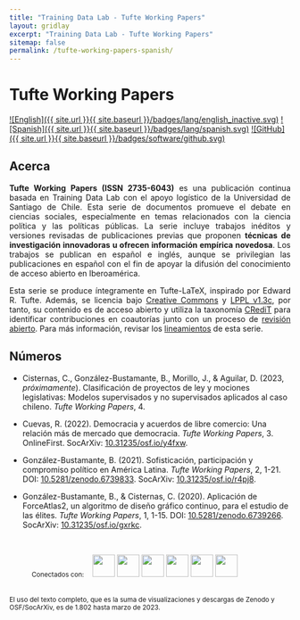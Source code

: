 ```yaml
---
title: "Training Data Lab - Tufte Working Papers"
layout: gridlay
excerpt: "Training Data Lab - Tufte Working Papers"
sitemap: false
permalink: /tufte-working-papers-spanish/
---
```


# Tufte Working Papers

[![English]({{ site.url }}{{ site.baseurl }}/badges/lang/english_inactive.svg)](https://training-datalab.com/tufte-working-papers) [![Spanish]({{ site.url }}{{ site.baseurl }}/badges/lang/spanish.svg)](https://training-datalab.com/tufte-working-papers-spanish) [![GitHub]({{ site.url }}{{ site.baseurl }}/badges/software/github.svg)](https://github.com/training-datalab/tufte-working-papers)

## Acerca

<p align=" justify"><b>Tufte Working Papers (ISSN 2735-6043)</b> es una publicación continua basada en Training Data Lab con el apoyo logístico de la Universidad de Santiago de Chile. Esta serie de documentos promueve el debate en ciencias sociales, especialmente en temas relacionados con la ciencia política y las políticas públicas. La serie incluye trabajos inéditos y versiones revisadas de publicaciones previas que proponen <strong>técnicas de investigación innovadoras u ofrecen información empírica novedosa</strong>. Los trabajos se publican en español e inglés, aunque se privilegian las publicaciones en español con el fin de apoyar la difusión del conocimiento de acceso abierto en Iberoamérica.</p>

<p align=" justify">Esta serie se produce íntegramente en Tufte-LaTeX, inspirado por Edward R. Tufte. Además, se licencia bajo <a href="https://github.com/training-datalab/tufte-working-papers/blob/master/LICENSE-CC.md" target="_blank">Creative Commons</a> y <a href="https://github.com/training-datalab/tufte-working-papers/blob/master/LICENSE-LPPL.md" target="_blank">LPPL v1.3c</a>, por tanto, su contenido es de acceso abierto y utiliza la taxonomía <a href="/credit/">CRediT</a> para identificar contribuciones en coautorías junto con un proceso de <a href="/tufte-working-papers/open-review-spanish/">revisión abierto</a>. Para más información, revisar los <a href="/tufte-working-papers/guidelines-spanish/">lineamientos</a> de esta serie.</p>

## Números

- Cisternas, C., González-Bustamante, B., Morillo, J., & Aguilar, D. (2023, *próximamente*). Clasificación de proyectos de ley y mociones legislativas: Modelos supervisados y no supervisados aplicados al caso chileno. *Tufte Working Papers*, 4.

- Cuevas, R. (2022). Democracia y acuerdos de libre comercio: Una relación más de mercado que democracia. *Tufte Working Papers*, 3. OnlineFirst. SocArXiv: <a href="https://doi.org/10.31235/osf.io/y4fxw" target="_blank">10.31235/osf.io/y4fxw</a>.

- González-Bustamante, B. (2021). Sofisticación, participación y compromiso político en América Latina. *Tufte Working Papers*, 2, 1-21. DOI: <a href="https://doi.org/10.5281/zenodo.6739833" target="_blank">10.5281/zenodo.6739833</a>. SocArXiv: <a href="https://doi.org/10.31235/osf.io/r4pj8" target="_blank">10.31235/osf.io/r4pj8</a>.

- González-Bustamante, B., & Cisternas, C. (2020). Aplicación de ForceAtlas2, un algoritmo de diseño gráfico continuo, para el estudio de las élites. *Tufte Working Papers*, 1, 1-15. DOI: <a href="https://doi.org/10.5281/zenodo.6739266" target="_blank">10.5281/zenodo.6739266</a>. SocArXiv: <a href="https://doi.org/10.31235/osf.io/gxrkc" target="_blank">10.31235/osf.io/gxrkc</a>.
<br />

<figure class="fourth">
  <small>Conectados con:</small> &nbsp;&nbsp; <img src="{{ site.url }}{{ site.baseurl }}/images/logos/latindex.png" style="height: 40px"> <img src="{{ site.url }}{{ site.baseurl }}/images/logos/openaire.jpg" style="height: 40px"> <img src="{{ site.url }}{{ site.baseurl }}/images/logos/socarxiv.jpg" style="height: 40px"> <img src="{{ site.url }}{{ site.baseurl }}/images/logos/orcid.png" style="height: 40px"> <img src="{{ site.url }}{{ site.baseurl }}/images/logos/cc.png" style="height: 40px"> <img src="{{ site.url }}{{ site.baseurl }}/images/logos/dora.png" style="height: 40px">
</figure>

<br />
<small>El uso del texto completo, que es la suma de visualizaciones y descargas de Zenodo y OSF/SocArXiv, es de 1.802 hasta marzo de 2023.</small>
